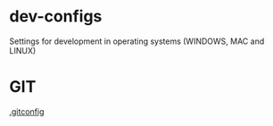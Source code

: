 # dev-configs
Settings for development in operating systems (WINDOWS, MAC and LINUX)

# GIT
[.gitconfig](https://gist.github.com/devluma/9c2e3a54e7aafee7013b8c6f6d89b915)
